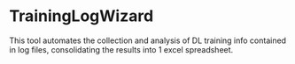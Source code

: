 # TrainingLogWizard
This tool automates the collection and analysis of DL training info contained in log files, consolidating the results into 1 excel spreadsheet.

